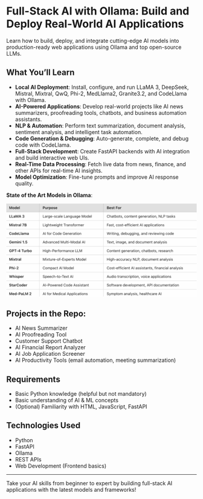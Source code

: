 # Full-Stack AI with Ollama: Build and Deploy Real-World AI Applications

Learn how to build, deploy, and integrate cutting-edge AI models into production-ready web applications using Ollama and top open-source LLMs.

## What You’ll Learn

- **Local AI Deployment**: Install, configure, and run LLaMA 3, DeepSeek, Mistral, Mixtral, QwQ, Phi-2, MedLlama2, Granite3.2, and CodeLlama with Ollama.
- **AI-Powered Applications**: Develop real-world projects like AI news summarizers, proofreading tools, chatbots, and business automation assistants.
- **NLP & Automation**: Perform text summarization, document analysis, sentiment analysis, and intelligent task automation.
- **Code Generation & Debugging**: Auto-generate, complete, and debug code with CodeLlama.
- **Full-Stack Development**: Create FastAPI backends with AI integration and build interactive web UIs.
- **Real-Time Data Processing**: Fetch live data from news, finance, and other APIs for real-time AI insights.
- **Model Optimization**: Fine-tune prompts and improve AI response quality.

**State of the Art Models in Ollama**:

![alt text](image-1.png)

## Projects in the Repo:

- AI News Summarizer
- AI Proofreading Tool
- Customer Support Chatbot
- AI Financial Report Analyzer
- AI Job Application Screener
- AI Productivity Tools (email automation, meeting summarization)

## Requirements

- Basic Python knowledge (helpful but not mandatory)
- Basic understanding of AI & ML concepts
- (Optional) Familiarity with HTML, JavaScript, FastAPI

## Technologies Used

- Python
- FastAPI
- Ollama
- REST APIs
- Web Development (Frontend basics)

---

Take your AI skills from beginner to expert by building full-stack AI applications with the latest models and frameworks!
